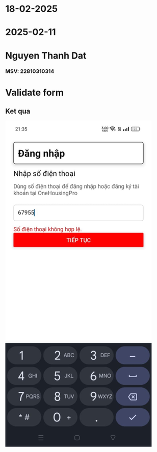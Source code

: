 # 18-02-2025
# 2025-02-11
# Nguyen Thanh Dat
### MSV: 22810310314
#  Validate form
## Ket qua

![anh1](anh1.jpg)
